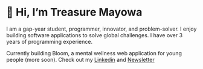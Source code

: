 # 👋 Hi, I’m Treasure Mayowa
I am a gap-year student, programmer, innovator, and problem-solver. I enjoy building software applications to solve global challenges. I have over 3 years of programming experience. 

Currently building Bloom, a mental wellness web application for young people (more soon). Check out my [Linkedin](https://www.linkedin.com/in/treasure-mayowa/) and [Newsletter](https://cutt.ly/treasure-newsletter)
